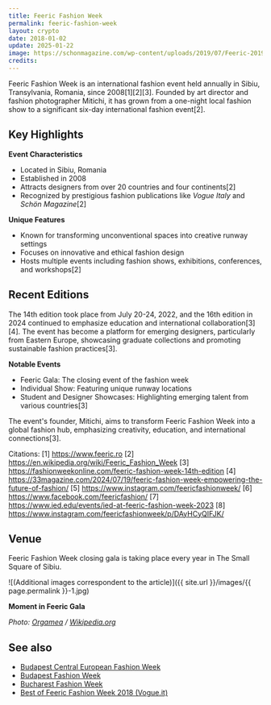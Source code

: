 ```yaml
---
title: Feeric Fashion Week
permalink: feeric-fashion-week
layout: crypto
date: 2018-01-02
update: 2025-01-22
image: https://schonmagazine.com/wp-content/uploads/2019/07/Feeric-2019-Ramelle-18-1000x667.jpg
credits:
---
```


Feeric Fashion Week is an international fashion event held annually in Sibiu, Transylvania, Romania, since 2008[1][2][3]. Founded by art director and fashion photographer Mitichi, it has grown from a one-night local fashion show to a significant six-day international fashion event[2].

## Key Highlights

**Event Characteristics**
- Located in Sibiu, Romania
- Established in 2008
- Attracts designers from over 20 countries and four continents[2]
- Recognized by prestigious fashion publications like *Vogue Italy* and *Schön Magazine*[2]

**Unique Features**
- Known for transforming unconventional spaces into creative runway settings
- Focuses on innovative and ethical fashion design
- Hosts multiple events including fashion shows, exhibitions, conferences, and workshops[2]

## Recent Editions

The 14th edition took place from July 20-24, 2022, and the 16th edition in 2024 continued to emphasize education and international collaboration[3][4]. The event has become a platform for emerging designers, particularly from Eastern Europe, showcasing graduate collections and promoting sustainable fashion practices[3].

**Notable Events**
- Feeric Gala: The closing event of the fashion week
- Individual Show: Featuring unique runway locations
- Student and Designer Showcases: Highlighting emerging talent from various countries[3]

The event's founder, Mitichi, aims to transform Feeric Fashion Week into a global fashion hub, emphasizing creativity, education, and international connections[3].

Citations:
[1] https://www.feeric.ro
[2] https://en.wikipedia.org/wiki/Feeric_Fashion_Week
[3] https://fashionweekonline.com/feeric-fashion-week-14th-edition
[4] https://33magazine.com/2024/07/19/feeric-fashion-week-empowering-the-future-of-fashion/
[5] https://www.instagram.com/feericfashionweek/
[6] https://www.facebook.com/feericfashion/
[7] https://www.ied.edu/events/ied-at-feeric-fashion-week-2023
[8] https://www.instagram.com/feericfashionweek/p/DAyHCyQIFJK/


## Venue

Feeric Fashion Week closing gala is taking place every year in The Small Square of Sibiu.

![(Additional images correspondent to the article)]({{ site.url }}/images/{{ page.permalink }}-1.jpg)

**Moment in Feeric Gala**

*Photo: [Orgamea](https://en.wikipedia.org/wiki/Feeric_Fashion_Week#/media/File:Moment_in_Feeric_Gala.jpg) / [Wikipedia.org](https://en.wikipedia.org/wiki/Feeric_Fashion_Week#/media/File:Moment_in_Feeric_Gala.jpg)*

## See also

+ [Budapest Central European Fashion Week](budapest-central-european-fashion-week)
+ [Budapest Fashion Week](budapest-fashion-week)
+ [Bucharest Fashion Week](bucharest-fashion-week)
+ [Best of Feeric Fashion Week 2018 (Vogue.it)](https://www.vogue.it/vogue-talents/news/2018/08/07/feeric-fashion-week-competition-feeric33-sibiu-transilvania)
